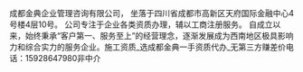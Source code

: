 成都金典企业管理咨询有限公司， 坐落于四川省成都市高新区天府国际金融中心4号楼4层10号。 公司专注于企业各类资质办理，辅以工商注册服务。 自成立以来，始终秉承“客户第一、服务至上”的经营理念，逐渐发展成为西南地区极具影响力和综合实力的服务企业。施工资质_选成都金典一手资质代办_无第三方赚差价电话：15928647980非中介